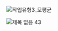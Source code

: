 ![작업유형3_모평균](https://github.com/junyong1111/Bigdata/assets/79856225/90faf398-826f-4fc5-b788-7770ad35e70b)

![제목 없음 43](https://github.com/junyong1111/Bigdata/assets/79856225/405d0bbb-78ff-4c44-b4fb-045c907f35b1)
